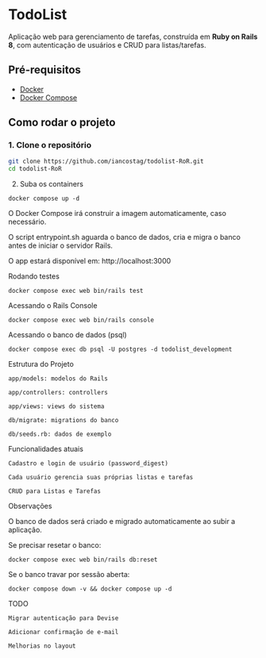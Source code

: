 # TodoList

Aplicação web para gerenciamento de tarefas, construída em **Ruby on Rails 8**, com autenticação de usuários e CRUD para listas/tarefas.

## Pré-requisitos

- [Docker](https://www.docker.com/)
- [Docker Compose](https://docs.docker.com/compose/)

## Como rodar o projeto

### 1. Clone o repositório

```bash
git clone https://github.com/iancostag/todolist-RoR.git
cd todolist-RoR
```

2. Suba os containers

```
docker compose up -d
```
O Docker Compose irá construir a imagem automaticamente, caso necessário.

O script entrypoint.sh aguarda o banco de dados, cria e migra o banco antes de iniciar o servidor Rails.

O app estará disponível em: http://localhost:3000

Rodando testes

    docker compose exec web bin/rails test

Acessando o Rails Console

    docker compose exec web bin/rails console

Acessando o banco de dados (psql)
    
    docker compose exec db psql -U postgres -d todolist_development

Estrutura do Projeto

    app/models: modelos do Rails

    app/controllers: controllers

    app/views: views do sistema

    db/migrate: migrations do banco

    db/seeds.rb: dados de exemplo

Funcionalidades atuais

    Cadastro e login de usuário (password_digest)

    Cada usuário gerencia suas próprias listas e tarefas

    CRUD para Listas e Tarefas

Observações

O banco de dados será criado e migrado automaticamente ao subir a aplicação.

Se precisar resetar o banco:

    docker compose exec web bin/rails db:reset

Se o banco travar por sessão aberta:

    docker compose down -v && docker compose up -d

TODO

    Migrar autenticação para Devise

    Adicionar confirmação de e-mail

    Melhorias no layout
